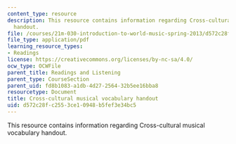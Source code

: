 ```yaml
---
content_type: resource
description: This resource contains information regarding Cross-cultural musical vocabulary
  handout.
file: /courses/21m-030-introduction-to-world-music-spring-2013/d572c28fc2553ce10948b5fef3e34bc5_MIT21M_030S13_read_vocab.pdf
file_type: application/pdf
learning_resource_types:
- Readings
license: https://creativecommons.org/licenses/by-nc-sa/4.0/
ocw_type: OCWFile
parent_title: Readings and Listening
parent_type: CourseSection
parent_uid: fd8b1083-a1db-4d27-2564-32b5ee16bba8
resourcetype: Document
title: Cross-cultural musical vocabulary handout
uid: d572c28f-c255-3ce1-0948-b5fef3e34bc5
---
```

This resource contains information regarding Cross-cultural musical vocabulary handout.